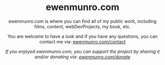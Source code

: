 <h1 align="center">ewenmunro.com</h1>

<p align="center">ewenmunro.com is where you can find all of my public work, including films, content, webDevProjects, my book, etc.</p>

<p align="center">You are welcome to have a look and if you have any questions, you can contact me via: <a href="https://ewenmunro.com/contact" target="_blank">ewenmunro.com/contact</a></p>

<p align="center"><i>If you enjoyed ewenmunro.com, you can support the project by sharing it and/or donating via: <a href="https://ewenmunro.com/donate" target="_blank">ewenmunro.com/donate<a></i></p>
